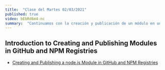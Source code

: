 ```yaml
---
title:  "Clase del Martes 02/03/2021"
published: true
video: bEbRd6m4-nc
summary:  "Continuamos con la creación y publicación de un módulo en un registry"  
---
```



## Introduction to Creating and Publishing  Modules in GitHub and NPM Registries

* [Creating and Publishing a node.js Module in GitHub and NPM Registries]({{site.baseurl}}/assets/temas/introduccion-a-javascript/creating-and-publishing-npm-module#scopes-and-registries)


